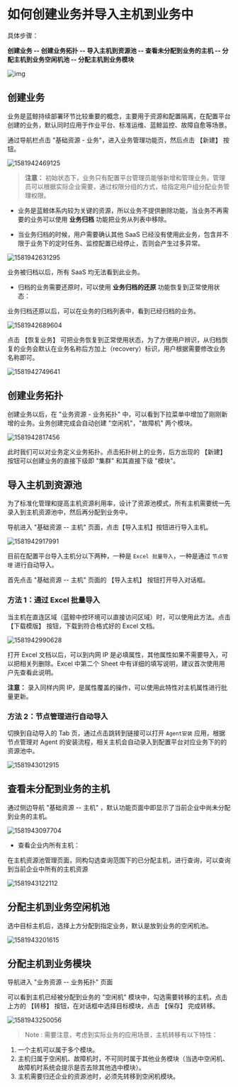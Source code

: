 # 如何创建业务并导入主机到业务中

具体步骤：

**创建业务 -- 创建业务拓扑 -- 导入主机到资源池 -- 查看未分配到业务的主机 -- 分配主机到业务空闲机池 -- 分配主机到业务模块**

![img](../media/guide1.png)

## 创建业务

业务是蓝鲸持续部署环节比较重要的概念，主要用于资源和配置隔离，在配置平台创建的业务，默认同时应用于作业平台、标准运维、蓝鲸监控、故障自愈等场景。

通过导航栏点击 "基础资源 - 业务"，进入业务管理功能页，然后点击 【新建】 按钮。

![1581942469125](../media/1581942469125.png)

> **注意：** 初始状态下，业务只有配置平台管理员能够新增和管理业务。管理员可以根据实际企业需要，通过权限分组的方式，给指定用户组分配业务管理权限。

- 业务是蓝鲸体系内较为关键的资源，所以业务不提供删除功能，当业务不再需要的业务可以使用 **业务归档** 功能把业务从列表中移除。

- 当业务归档的时候，用户需要确认其他 SaaS 已经没有使用此业务，包含并不限于业务下的定时任务、监控配置已经停止，否则会产生过多异常。

![1581942631295](../media/1581942631295.png)

业务被归档以后，所有 SaaS 均无法看到此业务。

- 归档的业务需要还原时，可以使用 **业务归档的还原** 功能恢复到正常使用状态：

业务归档还原以后，可以在业务的归档列表中，看到已经归档的业务。

![1581942689604](../media/1581942689604.png)

点击 【恢复业务】 可把业务恢复到正常使用状态，为了方便用户辨识，从归档恢复的业务会默认在业务名称后方加上（recovery）标识，用户根据需要修改业务名称即可。

![1581942749641](../media/1581942749641.png)

## 创建业务拓扑

创建业务以后，在 "业务资源 - 业务拓扑" 中，可以看到下拉菜单中增加了刚刚新增的业务。业务创建完成会自动创建 "空闲机"，"故障机" 两个模块。

![1581942817456](../media/1581942817456.png)

此时我们可以对业务定义业务拓扑。点击拓扑树上的业务，后方出现的 【新建】按钮可以创建业务的直接下级即 "集群" 和其直接下级 "模块"。


## 导入主机到资源池

为了标准化管理和提高主机资源利用率，设计了资源池模式，所有主机需要统一先录入到主机资源池中，然后再分配到业务中。

导航进入 "基础资源 -- 主机" 页面，点击【导入主机】按钮进行导入主机。

![1581942917991](../media/1581942917991.png)

目前在配置平台导入主机分以下两种，一种是 `Excel 批量导入`，一种是通过 `节点管理` 进行自动导入。

首先点击 "基础资源 -- 主机" 页面的 【导入主机】 按钮打开导入对话框。

### 方法 1：通过 Excel 批量导入

当主机在直连区域（蓝鲸中控环境可以直接访问区域）时，可以使用此方法。点击 【下载模版】 按钮，下载到符合格式好的 Excel 文档。

![1581942990628](../media/1581942990628.png)

打开 Excel 文档以后，可以到内网 IP 是必填属性，其他属性如果不需要导入，可以把相关列删除。Excel 中第二个 Sheet 中有详细的填写说明，建议首次使用用户先查看此说明。

**注意：** 录入同样内网 IP，是属性覆盖的操作，可以使用此特性对主机属性进行批量更新。

### 方法 2：节点管理进行自动导入

切换到自动导入的 Tab 页，通过点击跳转到链接可以打开 `Agent安装` 应用，根据节点管理对 Agent 的安装流程，相关主机会自动录入到配置平台对应业务下的的资源池中。

![1581943012915](../media/1581943012915.png)


## 查看未分配到业务的主机

通过侧边导航 "基础资源 -- 主机" ，默认功能页面中即显示了当前企业中尚未分配到业务的主机。

![1581943097704](../media/1581943097704.png)

- 查看企业内所有主机：

在主机资源池管理页面，同构勾选查询范围下的已分配主机，进行查询，可以查询到当前企业中所有的主机资源

![1581943122112](../media/1581943122112.png)

## 分配主机到业务空闲机池

选中目标主机后，选择上方分配到指定业务，默认是放到业务的空闲机池。

![1581943201615](../media/1581943201615.png)

## 分配主机到业务模块

导航进入 "业务资源 -- 业务拓扑" 页面

可以看到主机已经被分配到业务的 "空闲机" 模块中，勾选需要转移的主机，点击上方的 【转移】 按钮，在对话框中选择目标模块，点击 【保存】 完成转移。

![1581943250056](../media/1581943250056.png)

> Note :
> 需要注意，考虑到实际业务的应用场景，主机转移有以下特性：
1. 一个主机可以属于多个模块。
2. 主机归属于空闲机、故障机时，不可同时属于其他业务模块（当选中空闲机、故障机时系统会提示是否去除其他选中模块）。
3. 主机需要归还企业的资源池时，必须先转移到空闲机模块。
